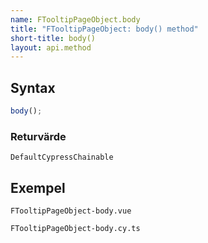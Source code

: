 ```yaml
---
name: FTooltipPageObject.body
title: "FTooltipPageObject: body() method"
short-title: body()
layout: api.method
---
```


## Syntax

```ts nocompile nolint
body();
```

### Returvärde

`DefaultCypressChainable`

## Exempel

```import static
FTooltipPageObject-body.vue
```

```import
FTooltipPageObject-body.cy.ts
```
